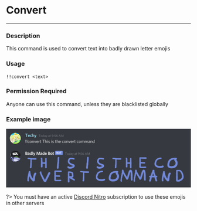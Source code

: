 # Convert
---
### Description
This command is used to convert text into badly drawn letter emojis
### Usage
```
!!convert <text>
```
### Permission Required
Anyone can use this command, unless they are blacklisted globally

### Example image
![convert example](../images/convert.png)

?> You must have an active [Discord Nitro](https://discordapp.com/nitro) subscription to use these emojis in other servers
